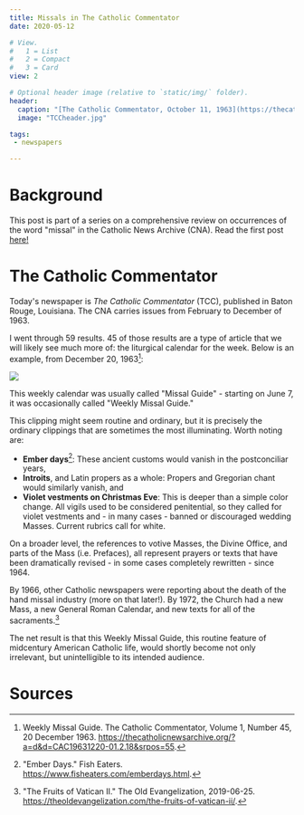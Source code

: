 ```yaml
---
title: Missals in The Catholic Commentator
date: 2020-05-12

# View.
#   1 = List
#   2 = Compact
#   3 = Card
view: 2

# Optional header image (relative to `static/img/` folder).
header:  
  caption: "[The Catholic Commentator, October 11, 1963](https://thecatholicnewsarchive.org/?a=d&d=CAC19631011-01.2.2&srpos=49)"
  image: "TCCheader.jpg"

tags:
 - newspapers

---
```


# Background 

This post is part of a series on a comprehensive review on occurrences of the word "missal" in the Catholic News Archive (CNA). Read the first post [here!](https://sharonkabel.com/post/missalsotv/)

# The Catholic Commentator

Today's newspaper is _The Catholic Commentator_ (TCC), published in Baton Rouge, Louisiana. The CNA carries issues from February to December of 1963. 

I went through 59 results. 45 of those results are a type of article that we will likely see much more of: the liturgical calendar for the week. Below is an example, from December 20, 1963[^1]:

![](/uploads/missalCC/TCC1963.png)

This weekly calendar was usually called "Missal Guide" - starting on June 7, it was occasionally called "Weekly Missal Guide." 

This clipping might seem routine and ordinary, but it is precisely the ordinary clippings that are sometimes the most illuminating. Worth noting are: 

* **Ember days**[^2]: These ancient customs would vanish in the postconciliar years, 
* **Introits**, and Latin propers as a whole: Propers and Gregorian chant would similarly vanish, and
* **Violet vestments on Christmas Eve**: This is deeper than a simple color change. All vigils used to be considered penitential, so they called for violet vestments and - in many cases - banned or discouraged wedding Masses. Current rubrics call for white.

On a broader level, the references to votive Masses, the Divine Office, and parts of the Mass (i.e. Prefaces), all represent prayers or texts that have been dramatically revised - in some cases completely rewritten - since 1964. 

By 1966, other Catholic newspapers were reporting about the death of the hand missal industry (more on that later!). By 1972, the Church had a new Mass, a new General Roman Calendar, and new texts for all of the sacraments.[^3]

The net result is that this Weekly Missal Guide, this routine feature of midcentury American Catholic life,  would shortly become not only irrelevant, but unintelligible to its intended audience. 

# Sources 
[^1]: Weekly Missal Guide. The Catholic Commentator, Volume 1, Number 45, 20 December 1963. https://thecatholicnewsarchive.org/?a=d&d=CAC19631220-01.2.18&srpos=55. 
[^2]: "Ember Days." Fish Eaters. https://www.fisheaters.com/emberdays.html. 
[^3]: "The Fruits of Vatican II." The Old Evangelization, 2019-06-25. https://theoldevangelization.com/the-fruits-of-vatican-ii/.
